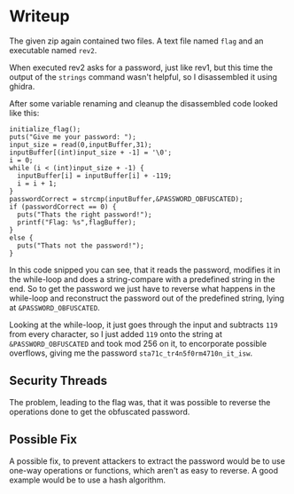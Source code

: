 # Writeup
The given zip again contained two files. A text file named `flag` and an executable named `rev2`.

When executed rev2 asks for a password, just like rev1, but this time the output of the `strings` command wasn't helpful, so I disassembled it using ghidra.

After some variable renaming and cleanup the disassembled code looked like this:
```
initialize_flag();
puts("Give me your password: ");
input_size = read(0,inputBuffer,31);
inputBuffer[(int)input_size + -1] = '\0';
i = 0;
while (i < (int)input_size + -1) {
  inputBuffer[i] = inputBuffer[i] + -119;
  i = i + 1;
}
passwordCorrect = strcmp(inputBuffer,&PASSWORD_OBFUSCATED);
if (passwordCorrect == 0) {
  puts("Thats the right password!");
  printf("Flag: %s",flagBuffer);
}
else {
  puts("Thats not the password!");
}
```
In this code snipped you can see, that it reads the password, modifies it in the while-loop and does a string-compare with a predefined string in the end. So to get the password we just have to reverse what happens in the while-loop and reconstruct the password out of the predefined string, lying at `&PASSWORD_OBFUSCATED`.

Looking at the while-loop, it just goes through the input and subtracts `119` from every character, so I just added `119` onto the string at `&PASSWORD_OBFUSCATED` and took mod 256 on it, to encorporate possible overflows, giving me the password `sta71c_tr4n5f0rm4710n_it_isw`.

## Security Threads
The problem, leading to the flag was, that it was possible to reverse the operations done to get the obfuscated password.

## Possible Fix
A possible fix, to prevent attackers to extract the password would be to use one-way operations or functions, which aren't as easy to reverse. A good example would be to use a hash algorithm.
